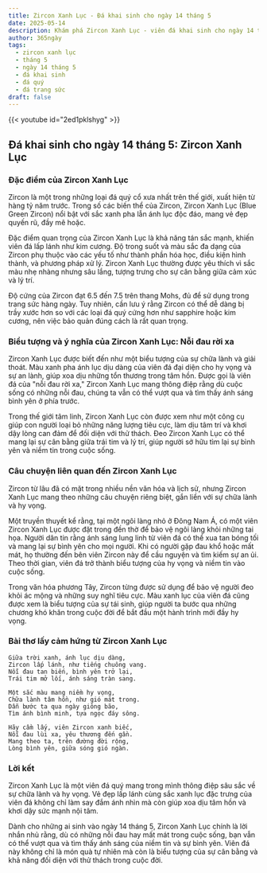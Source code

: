 ```yaml
---
title: Zircon Xanh Lục - Đá khai sinh cho ngày 14 tháng 5
date: 2025-05-14
description: Khám phá Zircon Xanh Lục - viên đá khai sinh cho ngày 14 tháng 5, biểu tượng của Nỗi đau rời xa. Cùng tìm hiểu ý nghĩa sâu sắc của viên đá độc đáo này.
author: 365ngày
tags:
  - zircon xanh lục
  - tháng 5
  - ngày 14 tháng 5
  - đá khai sinh
  - đá quý
  - đá trang sức
draft: false
---
```


{{< youtube id="2ed1pklshyg" >}}

## Đá khai sinh cho ngày 14 tháng 5: Zircon Xanh Lục

### Đặc điểm của Zircon Xanh Lục

Zircon là một trong những loại đá quý cổ xưa nhất trên thế giới, xuất hiện từ hàng tỷ năm trước. Trong số các biến thể của Zircon, Zircon Xanh Lục (Blue Green Zircon) nổi bật với sắc xanh pha lẫn ánh lục độc đáo, mang vẻ đẹp quyến rũ, đầy mê hoặc.

Đặc điểm quan trọng của Zircon Xanh Lục là khả năng tán sắc mạnh, khiến viên đá lấp lánh như kim cương. Độ trong suốt và màu sắc đa dạng của Zircon phụ thuộc vào các yếu tố như thành phần hóa học, điều kiện hình thành, và phương pháp xử lý. Zircon Xanh Lục thường được yêu thích vì sắc màu nhẹ nhàng nhưng sâu lắng, tượng trưng cho sự cân bằng giữa cảm xúc và lý trí.

Độ cứng của Zircon đạt 6.5 đến 7.5 trên thang Mohs, đủ để sử dụng trong trang sức hàng ngày. Tuy nhiên, cần lưu ý rằng Zircon có thể dễ dàng bị trầy xước hơn so với các loại đá quý cứng hơn như sapphire hoặc kim cương, nên việc bảo quản đúng cách là rất quan trọng.

### Biểu tượng và ý nghĩa của Zircon Xanh Lục: Nỗi đau rời xa

Zircon Xanh Lục được biết đến như một biểu tượng của sự chữa lành và giải thoát. Màu xanh pha ánh lục dịu dàng của viên đá đại diện cho hy vọng và sự an lành, giúp xoa dịu những tổn thương trong tâm hồn. Được gọi là viên đá của "nỗi đau rời xa," Zircon Xanh Lục mang thông điệp rằng dù cuộc sống có những nỗi đau, chúng ta vẫn có thể vượt qua và tìm thấy ánh sáng bình yên ở phía trước.

Trong thế giới tâm linh, Zircon Xanh Lục còn được xem như một công cụ giúp con người loại bỏ những năng lượng tiêu cực, làm dịu tâm trí và khơi dậy lòng can đảm để đối diện với thử thách. Đeo Zircon Xanh Lục có thể mang lại sự cân bằng giữa trái tim và lý trí, giúp người sở hữu tìm lại sự bình yên và niềm tin trong cuộc sống.

### Câu chuyện liên quan đến Zircon Xanh Lục

Zircon từ lâu đã có mặt trong nhiều nền văn hóa và lịch sử, nhưng Zircon Xanh Lục mang theo những câu chuyện riêng biệt, gắn liền với sự chữa lành và hy vọng.

Một truyền thuyết kể rằng, tại một ngôi làng nhỏ ở Đông Nam Á, có một viên Zircon Xanh Lục được đặt trong đền thờ để bảo vệ ngôi làng khỏi những tai họa. Người dân tin rằng ánh sáng lung linh từ viên đá có thể xua tan bóng tối và mang lại sự bình yên cho mọi người. Khi có người gặp đau khổ hoặc mất mát, họ thường đến bên viên Zircon này để cầu nguyện và tìm kiếm sự an ủi. Theo thời gian, viên đá trở thành biểu tượng của hy vọng và niềm tin vào cuộc sống.

Trong văn hóa phương Tây, Zircon từng được sử dụng để bảo vệ người đeo khỏi ác mộng và những suy nghĩ tiêu cực. Màu xanh lục của viên đá cũng được xem là biểu tượng của sự tái sinh, giúp người ta bước qua những chương khó khăn trong cuộc đời để bắt đầu một hành trình mới đầy hy vọng.

### Bài thơ lấy cảm hứng từ Zircon Xanh Lục

```
Giữa trời xanh, ánh lục dịu dàng,  
Zircon lấp lánh, như tiếng chuông vang.  
Nỗi đau tan biến, bình yên trở lại,  
Trái tim mở lối, ánh sáng tràn sang.  

Một sắc màu mang niềm hy vọng,  
Chữa lành tâm hồn, như gió mát trong.  
Dẫn bước ta qua ngày giông bão,  
Tìm ánh bình minh, tựa ngọc đáy sông.  

Hãy cầm lấy, viên Zircon xanh biếc,  
Nỗi đau lùi xa, yêu thương đến gần.  
Mang theo ta, trên đường đời rộng,  
Lòng bình yên, giữa sóng gió ngàn.  
```

### Lời kết

Zircon Xanh Lục là một viên đá quý mang trong mình thông điệp sâu sắc về sự chữa lành và hy vọng. Vẻ đẹp lấp lánh cùng sắc xanh lục đặc trưng của viên đá không chỉ làm say đắm ánh nhìn mà còn giúp xoa dịu tâm hồn và khơi dậy sức mạnh nội tâm.

Dành cho những ai sinh vào ngày 14 tháng 5, Zircon Xanh Lục chính là lời nhắn nhủ rằng, dù có những nỗi đau hay mất mát trong cuộc sống, bạn vẫn có thể vượt qua và tìm thấy ánh sáng của niềm tin và sự bình yên. Viên đá này không chỉ là món quà tự nhiên mà còn là biểu tượng của sự cân bằng và khả năng đối diện với thử thách trong cuộc đời.